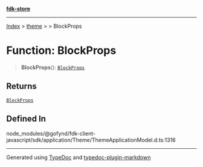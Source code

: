 [**fdk-store**](../../../README.md)
***

[Index](../../../API.md) > [theme](../../README.md) > [<internal>](../README.md) > BlockProps

# Function: BlockProps

> **BlockProps**(): [`BlockProps`](../type-aliases/type-alias.BlockProps.md)

## Returns

[`BlockProps`](../type-aliases/type-alias.BlockProps.md)

## Defined In

node\_modules/@gofynd/fdk-client-javascript/sdk/application/Theme/ThemeApplicationModel.d.ts:1316

***
Generated using [TypeDoc](https://typedoc.org/) and [typedoc-plugin-markdown](https://www.npmjs.com/package/typedoc-plugin-markdown)
